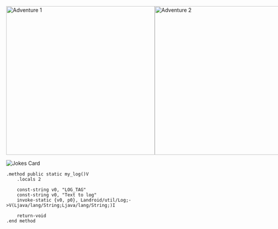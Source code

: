 <div style="display: flex; justify-content: space-between;">
  <img src="https://github-readme-stats-qebt.vercel.app/api?username=Dakyz&show_icons=true&count_private=true&theme=transparent&bg_color=00000000&hide_border=true" alt="Adventure 1" width="400"/>
  <img src="https://github-readme-stats-qebt.vercel.app/api/top-langs/?username=Dakyz&show_icons=true&count_private=true&hide=C%2B%2B&layout=donut&bg_color=00000000&hide_border=true&size_weight=0.5&count_weight=0.5&theme=transparent" alt="Adventure 2" width="400"/>
</div>

![Jokes Card](https://readme-jokes.vercel.app/api)


```Smali
.method public static my_log()V
    .locals 2

    const-string v0, "LOG_TAG"
    const-string v0, "Text to log"
    invoke-static {v0, p0}, Landroid/util/Log;->V(Ljava/lang/String;Ljava/lang/String;)I

    return-void
.end method
```

<!--
**Dakyz/Dakyz** is a ✨ _special_ ✨ repository because its `README.md` (this file) appears on your GitHub profile.

Here are some ideas to get you started:

- 🔭 I’m currently working on ...
- 🌱 I’m currently learning ...
- 👯 I’m looking to collaborate on ...
- 🤔 I’m looking for help with ...
- 💬 Ask me about ...
- 📫 How to reach me: ...
- 😄 Pronouns: ...
- ⚡ Fun fact: ...
-->

